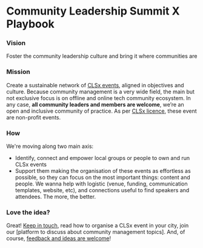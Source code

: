 # Community Leadership Summit X Playbook

### Vision

Foster the community leadership culture and bring it where communities are

### Mission

Create a sustainable network of [CLSx events](http://www.communityleadershipsummit.com/clsx/license/), aligned in objectives and culture. Because community management is a very wide field, the main but not exclusive focus is on offline and online tech community ecosystem. In any case, **all community leaders and members are welcome**, we’re an open and inclusive community of practice. As per [CLSx licence](http://www.communityleadershipsummit.com/clsx/license/), these event are non-profit events.

### How

We're moving along two main axis:

* Identify, connect and empower local groups or people to own and run CLSx events
* Support them making the organisation of these events as effortless as possible, so they can focus on the most important things: content and people. We wanna help with logistic \(venue, funding, communication templates, website, etc\), and connections useful to find speakers and attendees. The more, the better.

### Love the idea?

Great! [Keep in touch](slack_or_forum), read how to organise a CLSx event in your city, join our \[platform to discuss about community management topics\]. And, of course, [feedback and ideas are welcome](contact_us)!

